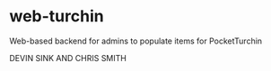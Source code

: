 # web-turchin
Web-based backend for admins to populate items for PocketTurchin

DEVIN SINK AND CHRIS SMITH
